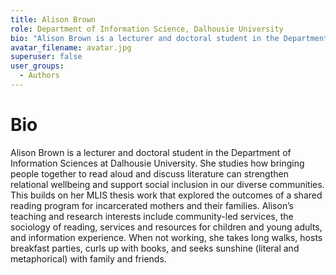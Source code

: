 ```yaml
---
title: Alison Brown
role: Department of Information Science, Dalhousie University
bio: "Alison Brown is a lecturer and doctoral student in the Department of Information Sciences at Dalhousie University. She studies how bringing people together to read aloud and discuss literature can strengthen relational wellbeing and support social inclusion in our diverse communities. This builds on her MLIS thesis work that explored the outcomes of a shared reading program for incarcerated mothers and their families. Alison’s teaching and research interests include community-led services, the sociology of reading, services and resources for children and young adults, and information experience. When not working, she takes long walks, hosts breakfast parties, curls up with books, and seeks sunshine (literal and metaphorical) with family and friends."
avatar_filename: avatar.jpg
superuser: false
user_groups:
  - Authors
---
```


# Bio
Alison Brown is a lecturer and doctoral student in the Department of Information Sciences at Dalhousie University. She studies how bringing people together to read aloud and discuss literature can strengthen relational wellbeing and support social inclusion in our diverse communities. This builds on her MLIS thesis work that explored the outcomes of a shared reading program for incarcerated mothers and their families. Alison’s teaching and research interests include community-led services, the sociology of reading, services and resources for children and young adults, and information experience. When not working, she takes long walks, hosts breakfast parties, curls up with books, and seeks sunshine (literal and metaphorical) with family and friends.
